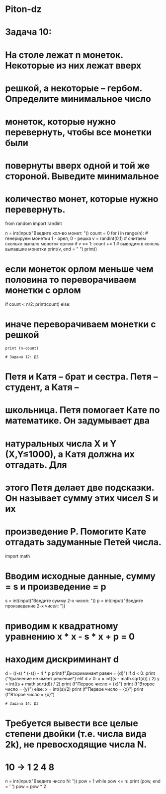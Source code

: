 # Piton-dz

# Задача 10: 
# На столе лежат n монеток. Некоторые из них лежат вверх
#  решкой, а некоторые – гербом. Определите минимальное число
#  монеток, которые нужно перевернуть, чтобы все монетки были
#  повернуты вверх одной и той же стороной. Выведите минимальное
#  количество монет, которые нужно перевернуть.

from random import randint

n = int(input("Введите кол-во монет: "))
count = 0
for i in range(n):
    # генерируем монетки 1 - орел,  0 - решка
    v = randint(0,1) 
    # считаем сколько выпало монеток орлом
    if v == 1:
        count += 1
    # выводим в консль выпавшие монетки
    print(v, end = " ")
print()
# если монеток орлом меньше чем половина то переворачиваем монетки с орлом
if count < n/2:
    print(count)
else:
# иначе переворачиваем монетки с решкой
    print (n-count)
  
    # Задача 12: ДЗ 
# Петя и Катя – брат и сестра. Петя – студент, а Катя –
#  школьница. Петя помогает Кате по математике. Он задумывает два
#  натуральных числа X и Y (X,Y≤1000), а Катя должна их отгадать. Для
#  этого Петя делает две подсказки. Он называет сумму этих чисел S и их
#  произведение P. Помогите Кате отгадать задуманные Петей числа.

import math
#  Вводим исходные данные, сумму = s и произведение = p
s = int(input("Введите сумму 2-х чисел: "))
p = int(input("Введите произведение 2-х чисел: "))

# приводим к квадратному уравнению x * x - s * x + p = 0
# находим дискриминант d
d = ((-s) * (-s)) - 4 * p
print(f"Дискриминант равен = {d}")
if d < 0:
    print ("Уравнение не имеет решение")
elif d > 0:
    x = int((s - math.sqrt(d)) / 2)
    y = int((s + math.sqrt(d)) / 2)
    print (f"Первое число = {x}")
    print (f"Второе число = {y}")
else:
    x = int((s)/2)
    print (f"Первое число = {x}")
    print (f"Второе число = {x}")
  
    # Задача 14: ДЗ 
# Требуется вывести все целые степени двойки (т.е. числа вида 2k), не превосходящие числа N.
# 10 -> 1 2 4 8

n = int(input("Введите число N: "))
pow = 1 
while pow <= n: 
    print (pow, end = ' ') 
    pow = pow * 2
